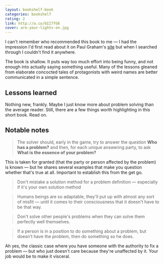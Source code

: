 ```yaml
---
layout: bookshelf-book
categories: bookshelf
rating: 2
link: http://a.co/bII7fG6
cover: are-your-lights-on.jpg
---
```

I can't remember who recommended this book to me &mdash; I had the impression I'd first read about it on Paul Graham's [site](http://paulgraham.com) but when I searched through I couldn't find it anywhere.

The book is shallow. It puts way too much effort into being funny, and not enough into actually saying something useful. Many of the lessons gleaned from elaborate concocted tales of protagonists with weird names are better communicated in a simple sentence.

## Lessons learned

Nothing new, frankly. Maybe I just know more about problem solving than the average reader. Still, there are a few things worth highlighting in this short book. Read on.

## Notable notes

> The solver should, early in the game, try to answer the question **Who has a problem?** and then, for each unique answering party, to ask **What is the essence of your problem?**

This is taken for granted (that the party or person affected by the problem) is known &mdash; but he shares several examples that make you question whether that's true at all. Important to establish this from the get go.

> Don't mistake a solution method for a problem definition &mdash; especially if it's your own solution method

> Humans beings are so adaptable, they'll put up with almost any sort of misfit &mdash; until it comes to their consciousness that it doesn't have to be that way.

> Don't solve other people's problems when they can solve them perfectly well themselves.

> If a person is in a position to do something about a problem, but doesn't have the problem, then do something so he does.

Ah yes, the classic case where you have someone with the authority to fix a problem &mdash; but who just doesn't care because they're unaffected by it. Your job would be to make it visceral.


